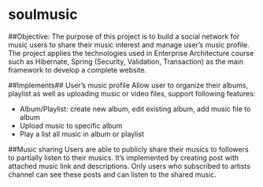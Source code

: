 # soulmusic
##Objective:
The purpose of this project is to build a social network for music users to share their music interest and manage user’s music profile. The project applies the technologies used in Enterprise Architecture course such as Hibernate, Spring (Security, Validation, Transaction) as the main framework to develop a complete website.

##Implements##
User’s music profile
Allow user to organize their albums, playlist as well as uploading music or video files, support following features:
-	Album/Playlist: create new album, edit existing album, add music file to album
-	Upload music to specific album
-	Play a list all music in album or playlist

##Music sharing
Users are able to publicly share their musics to followers to partially listen to their musics. It’s implemented by creating post with attached music link and descriptions. Only users who subscribed to artists channel can see these posts and can listen to the shared music.
